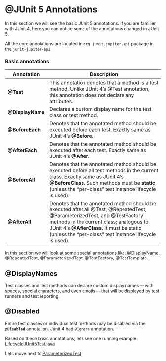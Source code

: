 # @JUnit 5 Annotations

In this section we will see the basic JUnit 5 annotations. If you are familier with JUnit 4, 
here you can notice some of the annotations changed in JUnit 5.

All the core annotations are located in ```org.junit.jupiter.api``` package in the ```junit-jupiter-api```.

### Basic annotations

  | Annotation  | Description|
  | ------------- | ------------- |
  | **@Test**  | This annotation denotes that a method is a test method. Unlike JUnit 4’s @Test annotation, this annotation does not declare any attributes.  |
  | **@DisplayName**  | Declares a custom display name for the test class or test method.   |
  | **@BeforeEach** | Denotes that the annotated method should be executed before each test. Exactly same as JUnit 4’s **@Before**.|
  | **@AfterEach** | Denotes that the annotated method should be executed after each test. Exactly same as JUnit 4’s **@After**.|
  | **@BeforeAll** | Denotes that the annotated method should be executed before all test methods in the current class. Exactly same as JUnit 4’s **@BeforeClass**. Such methods must be **static** (unless the “per-class” test instance lifecycle is used). |
  | **@AfterAll** | Denotes that the annotated method should be executed after all @Test, @RepeatedTest, @ParameterizedTest, and @TestFactory methods in the current class; analogous to JUnit 4’s **@AfterClass**. It must be static (unless the “per-class” test instance lifecycle is used).
  
   
In this section we will look at some special annotations like: @DisplayName, @RepeatedTest, @ParameterizedTest, @TestFactory, @TestTemplate.


## **@DisplayNames**

Test classes and test methods can declare custom display names — with spaces, special characters, 
and even emojis — that will be displayed by test runners and test reporting.




## **@Disabled**
Entire test classes or individual test methods may be disabled via the **```@Disabled```** annotation.
Junit 4 had ```@Ignore``` annotation.


Based on these basic annotations, lets see one running example: [LifecycleJUnit5Test.java](examples/LifecycleJUnit5Test.java)


Lets move next to [ParameterizedTest](parameterizedTest.md)